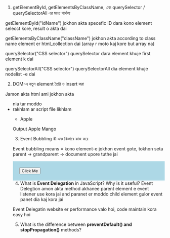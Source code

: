 1. getElementById, getElementsByClassName, এবং querySelector / querySelectorAll এর মধ্যে পার্থক্য

getElementById("idName")
jokhon akta specefic ID dara kono element selecct kore, result o akta dai


getElementsByClassName("className")
jokhon akta according to class name element er html_collection dai (array r moto kaj kore but array na)



querySelector("CSS selector")
querySelector dara element khuje first element k dai

querySelectorAll("CSS selector")
querySelectorAll dia element khuje nodelist -e dai


2. DOM-এ নতুন element তৈরি ও insert করা

Jamon akta html ami jokhon akta <ul> nia tar moddo <li> rakhlam ar script file likhlam

<HTML>
<body>
<ul>
<li id="class friut-list"> Apple </li>

</ul>


<script>
  let li = document.createElement("li");  
  li.innerText = "Mango";                
 
  let ul = document.getElementById("list");
  ul.appendChild(li);                    
</script>


Output
Apple
Mango

3. Event Bubbling কী এবং কিভাবে কাজ করে

Event bubbling means = kono element-e jokhon  event gote, tokhon seta  parent → grandparent → document upore tuthe jai

<div id="parent" style="background:lightblue; padding:20px;">
  <button id="child">Click Me</button>
</div>
<script>
  document.getElementById("parent").addEventListener("click", () => {
    console.log("Parent clicked");
  });
  document.getElementById("child").addEventListener("click", () => {
    console.log("Child clicked");
  });
</script>

4. What is **Event Delegation** in JavaScript? Why is it useful?
  Event Delegtion amon akta method akhanee parent element e event listener use kora jai
  and paranet er moddo child element gulor event panet dia kaj kora jai

  Event Delegatin website er performance valo hoi, code maintain kora easy hoi

5. What is the difference between **preventDefault() and stopPropagation()** methods?

